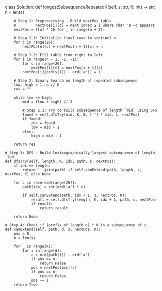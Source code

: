 class Solution:
    def longestSubsequenceRepeatedK(self, s: str, K: int) -> str:
        n = len(s)

        # Step 1: Preprocessing - Build nextPos table
        #         nextPos[i][c] = next index ≥ i where char 'a'+c appears
        nextPos = [[n] * 26 for _ in range(n + 2)]

        # Step 1.1: Initialize final rows to sentinel n
        for c in range(26):
            nextPos[n][c] = nextPos[n + 1][c] = n

        # Step 1.2: Fill table from right to left
        for i in range(n - 1, -1, -1):
            for c in range(26):
                nextPos[i][c] = nextPos[i + 1][c]
            nextPos[i][ord(s[i]) - ord('a')] = i

        # Step 2: Binary Search on length of repeated subsequence
        low, high = 1, n // K
        res = ""

        while low <= high:
            mid = (low + high) // 2

            # Step 2.1: Try to build subsequence of length `mid` using DFS
            found = self.dfsTry(mid, K, 0, [''] * mid, s, nextPos)
            if found:
                res = found
                low = mid + 1
            else:
                high = mid - 1

        return res

    # Step 3: DFS - Build lexicographically largest subsequence of length `len`
    def dfsTry(self, length, K, idx, path, s, nextPos):
        if idx == length:
            return ''.join(path) if self.canExtend(path, length, s, nextPos, K) else None

        for c in reversed(range(26)):
            path[idx] = chr(ord('a') + c)

            if self.canExtend(path, idx + 1, s, nextPos, K):
                result = self.dfsTry(length, K, idx + 1, path, s, nextPos)
                if result:
                    return result

        return None

    # Step 4: Check if (prefix of length d) * K is a subsequence of s
    def canExtend(self, path, d, s, nextPos, K):
        pos = 0
        n = len(s)

        for _ in range(K):
            for i in range(d):
                c = ord(path[i]) - ord('a')
                if pos >= n:
                    return False
                pos = nextPos[pos][c]
                if pos == n:
                    return False
                pos += 1
        return True
